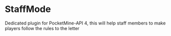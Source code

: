 # StaffMode
Dedicated plugin for PocketMine-API 4, this will help staff members to make players follow the rules to the letter
